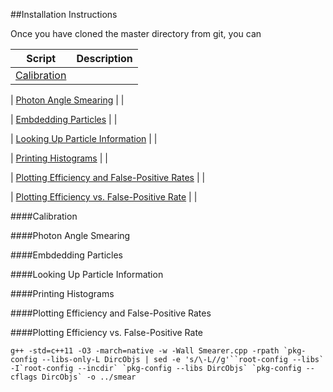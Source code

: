 ##Installation Instructions

Once you have cloned the master directory from git, you can

|Script| Description|
| :---: | :--- |
| [Calibration][1] | |

| [Photon Angle Smearing][2] | |

| [Embdedding Particles][3] | |

| [Looking Up Particle Information][4] | |

| [Printing Histograms][5] | |

| [Plotting Efficiency and False-Positive Rates][6] | |

| [Plotting Efficiency vs. False-Positive Rate][7] | |



####Calibration

####Photon Angle Smearing

####Embdedding Particles

####Looking Up Particle Information

####Printing Histograms

####Plotting Efficiency and False-Positive Rates

####Plotting Efficiency vs. False-Positive Rate


```
g++ -std=c++11 -O3 -march=native -w -Wall Smearer.cpp -rpath `pkg-config --libs-only-L DircObjs | sed -e 's/\-L//g'``root-config --libs` -I`root-config --incdir` `pkg-config --libs DircObjs` `pkg-config --cflags DircObjs` -o ../smear
```


[1]:https://github.com/wcarvalho/dirc-detector/tree/master/scripts#calibration
[2]:https://github.com/wcarvalho/dirc-detector/tree/master/scripts#photon-angle-smearing
[3]:https://github.com/wcarvalho/dirc-detector/tree/master/scripts#Embdedding-Particles
[4]:https://github.com/wcarvalho/dirc-detector/tree/master/scripts#Looking-Up-Particle-Information
[5]:https://github.com/wcarvalho/dirc-detector/tree/master/scripts#Printing-Histograms
[6]:https://github.com/wcarvalho/dirc-detector/tree/master/scripts#Plotting-Efficiency-and-False-Positive-Rates
[7]:https://github.com/wcarvalho/dirc-detector/tree/master/scripts#Plotting-Efficiency-vs.-False-Positive-Rate